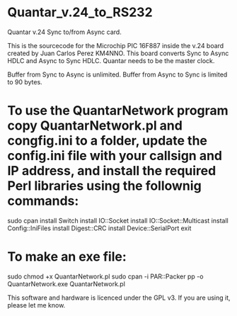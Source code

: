# Quantar_v.24_to_RS232
Quantar v.24 Sync to/from Async card.

This is the sourcecode for the Microchip PIC 16F887 inside the v.24 board created by Juan Carlos Perez KM4NNO.
This board converts Sync to Async HDLC and Async to Sync HDLC.
Quantar needs to be the master clock.

Buffer from Sync to Async is unlimited.
Buffer from Async to Sync is limited to 90 bytes.


# To use the QuantarNetwork program copy QuantarNetwork.pl and congfig.ini to a folder, update the config.ini file with your callsign and IP address, and install the required Perl libraries using the follownig commands:
sudo cpan
install Switch
install IO::Socket
install IO::Socket::Multicast
install Config::IniFiles
install Digest::CRC
install Device::SerialPort
exit
 
# To make an exe file:
sudo chmod +x QuantarNetwork.pl
sudo cpan -i PAR::Packer
pp -o QuantarNetwork.exe QuantarNetwork.pl


This software and hardware is licenced under the GPL v3. If you are using it, please let me know.

